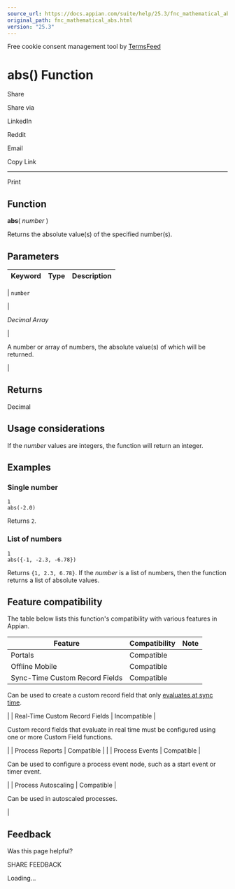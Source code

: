 ```yaml
---
source_url: https://docs.appian.com/suite/help/25.3/fnc_mathematical_abs.html
original_path: fnc_mathematical_abs.html
version: "25.3"
---
```


Free cookie consent management tool by [TermsFeed](https://www.termsfeed.com/)

# abs() Function

Share

Share via

LinkedIn

Reddit

Email

Copy Link

* * *

Print

## Function

**abs**( _number_ )

Returns the absolute value(s) of the specified number(s).

## Parameters

| Keyword | Type | Description |
| --- | --- | --- |
|
`number`

 |

_Decimal Array_

 |

A number or array of numbers, the absolute value(s) of which will be returned.

 |

## Returns

Decimal

## Usage considerations

If the _number_ values are integers, the function will return an integer.

## Examples

### Single number

```
1
abs(-2.0)
```

Returns `2`.

### List of numbers

```
1
abs({-1, -2.3, -6.78})
```

Returns `{1, 2.3, 6.78}`. If the _number_ is a list of numbers, then the function returns a list of absolute values.

## Feature compatibility

The table below lists this function's compatibility with various features in Appian.

| Feature | Compatibility | Note |
| --- | --- | --- |
| Portals | Compatible |  |
| Offline Mobile | Compatible |  |
| Sync-Time Custom Record Fields | Compatible |
Can be used to create a custom record field that only [evaluates at sync time](custom-record-fields.html#prodlink-sync-time-evaluations).

 |
| Real-Time Custom Record Fields | Incompatible |

Custom record fields that evaluate in real time must be configured using one or more Custom Field functions.

 |
| Process Reports | Compatible |  |
| Process Events | Compatible |

Can be used to configure a process event node, such as a start event or timer event.

 |
| Process Autoscaling | Compatible |

Can be used in autoscaled processes.

 |

## Feedback

Was this page helpful?

SHARE FEEDBACK

Loading...